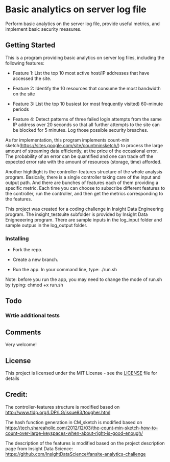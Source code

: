 # Basic analytics on server log file
Perform basic analytics on the server log file, provide useful metrics, and implement basic security measures. 

## Getting Started
This is a program providing basic analytics on server log files, including the following features:

* Feature 1:
List the top 10 most active host/IP addresses that have accessed the site.

* Feature 2:
Identify the 10 resources that consume the most bandwidth on the site

* Feature 3:
List the top 10 busiest (or most frequently visited) 60-minute periods

* Feature 4:
Detect patterns of three failed login attempts from the same IP address over 20 seconds so that all further attempts to the site can be blocked for 5 minutes. Log those possible security breaches.

As for implementation, this program implements count-min sketch(https://sites.google.com/site/countminsketch/) to process the large amount of streaming data efficiently, at the price of the occasional error. The probability of an error can be quantified and one can trade off the expected error rate with the amount of resources (storage, time) afforded. 

Another hightlight is the controller-features structure of the whole analysis program. Basically, there is a single controller taking care of the input and output path. And there are bunches of features each of them providing a specific metric. Each time you can choose to subscribe different features to the controller, run the controller, and then get the metrics corresponding to the features. 

This project was created for a coding challenge in Insight Data Engineering program. The insight_testsuite subfolder is provided by Insight Data Enigneeering program. There are sample inputs in the log_input folder and sample outpus in the log_output folder. 

### Installing 

* Fork the repo.

* Create a new branch.

* Run the app. In your command line, type:
./run.sh 

Note: before you run the app, you may need to change the mode of run.sh by typing: chmod +x run.sh

## Todo

### Wrtie additional tests 

## Comments
Very welcome! 

## License
This project is licensed under the MIT License - see the [LICENSE](LICENSE) file for details

## Credit:
The controller-features structure is modified based on http://www.tldp.org/LDP/LG/issue83/tougher.html
 
The hash function generation in CM_sketch is modified based on https://tech.shareaholic.com/2012/12/03/the-count-min-sketch-how-to-count-over-large-keyspaces-when-about-right-is-good-enough/

The description of the features is modified based on the project description page from Insight Data Science: https://github.com/InsightDataScience/fansite-analytics-challenge
